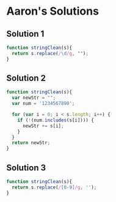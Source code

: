 # Aaron's Solutions

## Solution 1
```js
function stringClean(s){
  return s.replace(/\d/g, "");
}
```

## Solution 2
```js
function stringClean(s){
  var newStr = "";
  var num = '1234567890';

  for (var i = 0; i < s.length; i++) {
    if (!(num.includes(s[i]))) {
      newStr += s[i];
    }    
  }
  return newStr;
}
```

## Solution 3
```js
function stringClean(s){
  return s.replace(/[0-9]/g, '');
}
```
